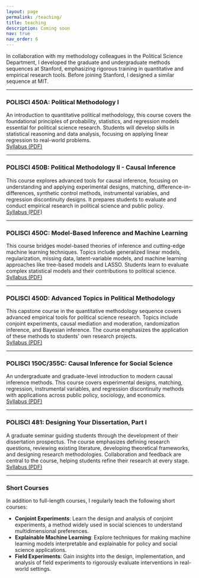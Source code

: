 ```yaml
---
layout: page
permalink: /teaching/
title: teaching
description: Coming soon
nav: true
nav_order: 6
---
```


In collaboration with my methodology colleagues in the Political Science Department, I developed the graduate and undergraduate methods sequences at Stanford, emphasizing rigorous training in quantitative and empirical research tools. Before joining Stanford, I designed a similar sequence at MIT.

---

### POLISCI 450A: Political Methodology I
An introduction to quantitative political methodology, this course covers the foundational principles of probability, statistics, and regression models essential for political science research. Students will develop skills in statistical reasoning and data analysis, focusing on applying linear regression to real-world problems.  
[Syllabus (PDF)](assets/pdf/PS450A_syllabus.pdf)  

---

### POLISCI 450B: Political Methodology II - Causal Inference
This course explores advanced tools for causal inference, focusing on understanding and applying experimental designs, matching, difference-in-differences, synthetic control methods, instrumental variables, and regression discontinuity designs. It prepares students to evaluate and conduct empirical research in political science and public policy.  
[Syllabus (PDF)](assets/pdf/PS450B_2025.pdf)  

---

### POLISCI 450C: Model-Based Inference and Machine Learning
This course bridges model-based theories of inference and cutting-edge machine learning techniques. Topics include generalized linear models, regularization, missing data, latent-variable models, and machine learning approaches like tree-based models and LASSO. Students learn to evaluate complex statistical models and their contributions to political science.  
[Syllabus (PDF)](assets/pdf/Syll450c_18.pdf)  

---

### POLISCI 450D: Advanced Topics in Political Methodology
This capstone course in the quantitative methodology sequence covers advanced empirical tools for political science research. Topics include conjoint experiments, causal mediation and moderation, randomization inference, and Bayesian inference. The course emphasizes the application of these methods to students' own research projects.  
[Syllabus (PDF)](assets/pdf/PS450D_2020.pdf)  

---

### POLISCI 150C/355C: Causal Inference for Social Science
An undergraduate and graduate-level introduction to modern causal inference methods. This course covers experimental designs, matching, regression, instrumental variables, and regression discontinuity methods with applications across public policy, sociology, and economics.  
[Syllabus (PDF)](assets/pdf/PS150c_2024.pdf)  

---

### POLISCI 481: Designing Your Dissertation, Part I
A graduate seminar guiding students through the development of their dissertation prospectus. The course emphasizes defining research questions, reviewing existing literature, developing theoretical frameworks, and designing research methodologies. Collaboration and feedback are central to the course, helping students refine their research at every stage.  
[Syllabus (PDF)](assets/pdf/Polisci481-Syllabus-2024-12-01.pdf)  

---

### Short Courses
In addition to full-length courses, I regularly teach the following short courses:

- **Conjoint Experiments**: Learn the design and analysis of conjoint experiments, a method widely used in social sciences to understand multidimensional preferences.
- **Explainable Machine Learning**: Explore techniques for making machine learning models interpretable and explainable for policy and social science applications.
- **Field Experiments**: Gain insights into the design, implementation, and analysis of field experiments to rigorously evaluate interventions in real-world settings.

